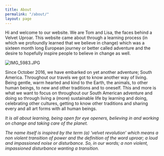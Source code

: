```yaml
---
title: About
permalink: "/about/"
layout: page
---
```


Hi and welcome to our website. We are Tom and Lisa, the faces behind a Velvet Uproar. This website came about through a learning process (in which we profoundly learned that we believe in change) which was a sixteen month long European journey or better called adventure and the desire to hopefully inspire people to believe in change as well.

![IMG_5983.JPG](/uploads/IMG_5983.JPG)

Since October 2016, we have embarked on yet another adventure; South America. Throughout our travels we got to know another way of living. Being gentle, warm hearted and kind to the Earth, the animals, to other human beings, to new and other traditions and to oneself. This and more is what we want to focus on throughout our South American adventure and doing so through living a (more) sustainable life by learning and doing, celebrating other cultures, getting to know other traditions and sharing every and all art forms with all human beings.

*It is all about learning, being open for eye openers, believing in and working on change and taking care of the planet.*

*The name itself is inspired by the term (a) ‘velvet revolution’ which means a non violent transition of power and the definition of the word uproar; a loud and impassioned noise or disturbance. So, in our words; a non violent, impassioned disturbance wanting a transition.*